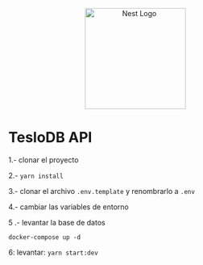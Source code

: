 <p align="center">
  <a href="http://nestjs.com/" target="blank"><img src="https://nestjs.com/img/logo-small.svg" width="200" alt="Nest Logo" /></a>
</p>


# TesloDB API
1.- clonar el proyecto

2.- ```yarn install```

3.- clonar el archivo ```.env.template``` y renombrarlo a ```.env```

4.- cambiar las variables de entorno

5 .- levantar la base de datos
```
docker-compose up -d
```

6: levantar: ```yarn start:dev```
